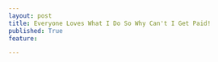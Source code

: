 ```yaml
---
layout: post
title: Everyone Loves What I Do So Why Can't I Get Paid!
published: True
feature: 

---
```


